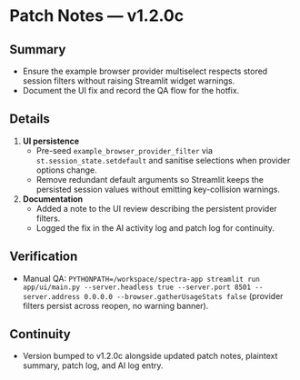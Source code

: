 # Patch Notes — v1.2.0c

## Summary
- Ensure the example browser provider multiselect respects stored session filters without raising Streamlit widget warnings.
- Document the UI fix and record the QA flow for the hotfix.

## Details
1. **UI persistence**
   - Pre-seed `example_browser_provider_filter` via `st.session_state.setdefault` and sanitise selections when provider options change.
   - Remove redundant default arguments so Streamlit keeps the persisted session values without emitting key-collision warnings.
2. **Documentation**
   - Added a note to the UI review describing the persistent provider filters.
   - Logged the fix in the AI activity log and patch log for continuity.

## Verification
- Manual QA: `PYTHONPATH=/workspace/spectra-app streamlit run app/ui/main.py --server.headless true --server.port 8501 --server.address 0.0.0.0 --browser.gatherUsageStats false` (provider filters persist across reopen, no warning banner).

## Continuity
- Version bumped to v1.2.0c alongside updated patch notes, plaintext summary, patch log, and AI log entry.
